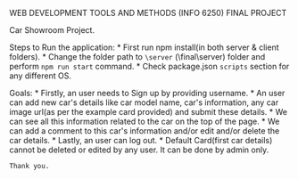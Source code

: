 WEB DEVELOPMENT TOOLS AND METHODS (INFO 6250) FINAL PROJECT

Car Showroom Project.

Steps to Run the application: 
    * First run npm install(in both server & client folders).
    * Change the folder path to `\server`  (\final\server) folder and perform `npm run start` command. 
    * Check package.json `scripts` section for any different OS.

Goals: 
    * Firstly, an user needs to Sign up by providing username.
    * An user can add new car's details like car model name, car's information, any car image url(as per the example card provided) and submit these details.
    * We can see all this information related to the car on the top of the page.
    * We can add a comment to this car's information and/or edit and/or delete the car details.
    * Lastly, an user can log out.
    * Default Card(first car details) cannot be deleted or edited by any user. It can be done by admin only.


    Thank you.


